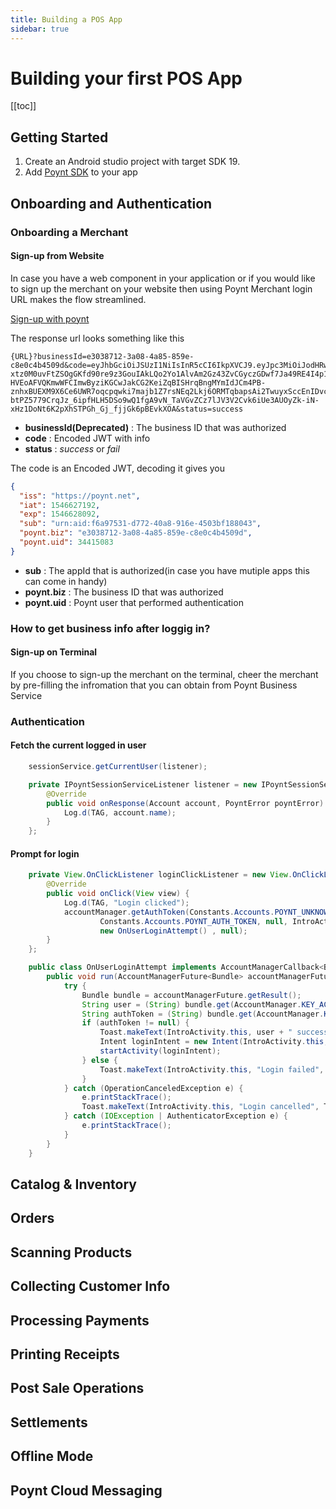```yaml
---
title: Building a POS App
sidebar: true
---
```


# Building your first POS App

[[toc]]

## Getting Started

1. Create an Android studio project with target SDK 19.
2. Add [Poynt SDK](/info/poynt-sdk.md) to your app 


## Onboarding and Authentication

### Onboarding a Merchant

#### Sign-up from Website
In case you have a web component in your application or if you would like to sign up the merchant on your website then using Poynt Merchant login URL makes the flow streamlined.

[Sign-up with poynt](https://poynt.net/applications/authorize?client_id=urn:aid:f6a97531-d772-40a8-916e-4503bf188043&redirect_uri=https%3A%2F%2Fpoynt.com)

The response url looks something like this 
```
{URL}?businessId=e3038712-3a08-4a85-859e-c8e0c4b4509d&code=eyJhbGciOiJSUzI1NiIsInR5cCI6IkpXVCJ9.eyJpc3MiOiJodHRwczovL3BveW50Lm5ldCIsImlhdCI6MTU0NjYyNzE5MiwiZXhwIjoxNTQ2NjI4MDkyLCJzdWIiOiJ1cm46YWlkOmY2YTk3NTMxLWQ3NzItNDBhOC05MTZlLTQ1MDNiZjE4ODA0MyIsInBveW50LmJpeiI6ImUzMDM4NzEyLTNhMDgtNGE4NS04NTllLWM4ZTBjNGI0NTA5ZCIsInBveW50LnVpZCI6MzQ0MTUwODN9.LKX6dSg5hf-xtz0M0uvFtZSOgGKfd90re9z3GouIAkLQo2Yo1AlvAm2Gz43ZvCGyczGDwf7Ja49RE4I4p1iLI75oyhDxn9CRblpDH-HVEoAFVQKmwWFCImwByziKGCwJakCG2KeiZqBISHrqBngMYmIdJCm4PB-znhxBUEXM9X6Ce6UWR7oqcpqwki7majb1Z7rsNEq2Lkj6ORMTqbapsAi2TwuyxSccEnIDvc3RZhF-btPZ5779CrqJz_6ipfHLH5DSo9wQ1fgA9vN_TaVGvZCz7lJV3V2Cvk6iUe3AUOyZk-iN-xHz1DoNt6K2pXhSTPGh_Gj_fjjGk6pBEvkXOA&status=success
```
- **businessId(Deprecated)** : The business ID that was authorized <br>
- **code** : Encoded JWT with info
- **status** : _success_ or _fail_

The code is an Encoded JWT, decoding it gives you 
```JSON
{
  "iss": "https://poynt.net",
  "iat": 1546627192,
  "exp": 1546628092,
  "sub": "urn:aid:f6a97531-d772-40a8-916e-4503bf188043",
  "poynt.biz": "e3038712-3a08-4a85-859e-c8e0c4b4509d",
  "poynt.uid": 34415083
}
```
- **sub** : The appId that is authorized(in case you have mutiple apps this can come in handy) <br>
- **poynt.biz** : The business ID that was authorized <br>
- **poynt.uid** : Poynt user that performed authentication


### How to get business info after loggig in?

#### Sign-up on Terminal

If you choose to sign-up the merchant on the terminal, cheer the merchant by pre-filling the infromation that you can obtain from Poynt Business Service




### Authentication

#### Fetch the current logged in user
``` JAVA {1}
    sessionService.getCurrentUser(listener);

    private IPoyntSessionServiceListener listener = new IPoyntSessionServiceListener.Stub() {
        @Override
        public void onResponse(Account account, PoyntError poyntError) throws RemoteException {
            Log.d(TAG, account.name);
        }
    };
```
#### Prompt for login
``` JAVA
    private View.OnClickListener loginClickListener = new View.OnClickListener() {
        @Override
        public void onClick(View view) {
            Log.d(TAG, "Login clicked");
            accountManager.getAuthToken(Constants.Accounts.POYNT_UNKNOWN_ACCOUNT,
                    Constants.Accounts.POYNT_AUTH_TOKEN, null, IntroActivity.this,
                    new OnUserLoginAttempt() , null);
        }
    };
```

``` JAVA
    public class OnUserLoginAttempt implements AccountManagerCallback<Bundle>{
        public void run(AccountManagerFuture<Bundle> accountManagerFuture) {
            try {
                Bundle bundle = accountManagerFuture.getResult();
                String user = (String) bundle.get(AccountManager.KEY_ACCOUNT_NAME);
                String authToken = (String) bundle.get(AccountManager.KEY_AUTHTOKEN);
                if (authToken != null) {
                    Toast.makeText(IntroActivity.this, user + " successfully logged in", Toast.LENGTH_LONG).show();
                    Intent loginIntent = new Intent(IntroActivity.this, MainActivity.class);
                    startActivity(loginIntent);
                } else {
                    Toast.makeText(IntroActivity.this, "Login failed", Toast.LENGTH_SHORT).show();
                }
            } catch (OperationCanceledException e) {
                e.printStackTrace();
                Toast.makeText(IntroActivity.this, "Login cancelled", Toast.LENGTH_SHORT).show();
            } catch (IOException | AuthenticatorException e) {
                e.printStackTrace();
            }
        }
    }
```




## Catalog & Inventory

## Orders

## Scanning Products

## Collecting Customer Info

## Processing Payments

## Printing Receipts

## Post Sale Operations

## Settlements

## Offline Mode

## Poynt Cloud Messaging